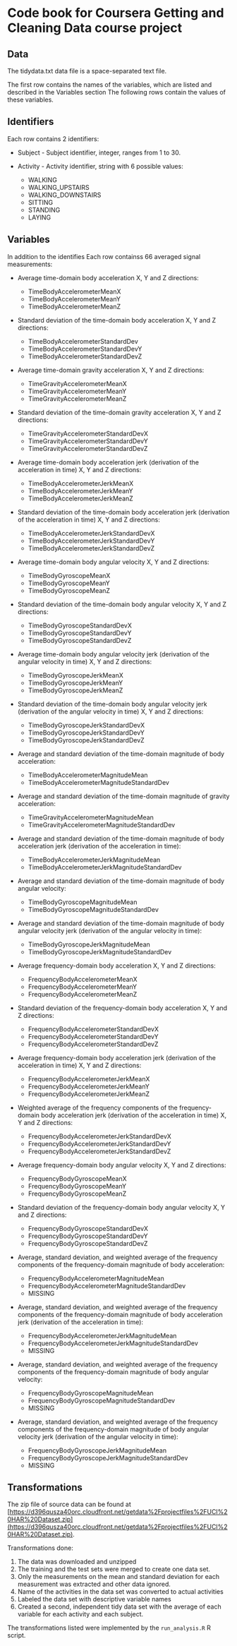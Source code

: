 # **Code book for Coursera Getting and Cleaning Data course project**

## Data
The tidydata.txt data file is a space-separated text file.

The first row contains the names of the variables, which are listed and described in the Variables section
The following rows contain the values of these variables.

## Identifiers

Each row contains 2 identifiers:

   * Subject - Subject identifier, integer, ranges from 1 to 30.

   * Activity - Activity identifier, string with 6 possible values:
     * WALKING   
     * WALKING_UPSTAIRS   
     * WALKING_DOWNSTAIRS   
     * SITTING   
     * STANDING   
     * LAYING
   
        
## Variables

In addition to the identifies Each row containss 66 averaged signal measurements:

* Average time-domain body acceleration X, Y and Z directions:
  * TimeBodyAccelerometerMeanX
  * TimeBodyAccelerometerMeanY
  * TimeBodyAccelerometerMeanZ

* Standard deviation of the time-domain body acceleration X, Y and Z directions:
  * TimeBodyAccelerometerStandardDev
  * TimeBodyAccelerometerStandardDevY
  * TimeBodyAccelerometerStandardDevZ

* Average time-domain gravity acceleration X, Y and Z directions:
  * TimeGravityAccelerometerMeanX
  * TimeGravityAccelerometerMeanY
  * TimeGravityAccelerometerMeanZ
* Standard deviation of the time-domain gravity acceleration X, Y and Z directions:
  * TimeGravityAccelerometerStandardDevX
  * TimeGravityAccelerometerStandardDevY
  * TimeGravityAccelerometerStandardDevZ
* Average time-domain body acceleration jerk (derivation of the acceleration in time) X, Y and Z directions:
  * TimeBodyAccelerometerJerkMeanX
  * TimeBodyAccelerometerJerkMeanY
  * TimeBodyAccelerometerJerkMeanZ
* Standard deviation of the time-domain body acceleration jerk (derivation of the acceleration in time) X, Y and Z directions:
  * TimeBodyAccelerometerJerkStandardDevX
  * TimeBodyAccelerometerJerkStandardDevY
  * TimeBodyAccelerometerJerkStandardDevZ
* Average time-domain body angular velocity X, Y and Z directions:
  * TimeBodyGyroscopeMeanX
  * TimeBodyGyroscopeMeanY
  * TimeBodyGyroscopeMeanZ
* Standard deviation of the time-domain body angular velocity X, Y and Z directions:
  * TimeBodyGyroscopeStandardDevX
  * TimeBodyGyroscopeStandardDevY
  * TimeBodyGyroscopeStandardDevZ
* Average time-domain body angular velocity jerk (derivation of the angular velocity in time) X, Y and Z directions:
  * TimeBodyGyroscopeJerkMeanX
  * TimeBodyGyroscopeJerkMeanY
  * TimeBodyGyroscopeJerkMeanZ
* Standard deviation of the time-domain body angular velocity jerk (derivation of the angular velocity in time) X, Y and Z directions:
  * TimeBodyGyroscopeJerkStandardDevX
  * TimeBodyGyroscopeJerkStandardDevY
  * TimeBodyGyroscopeJerkStandardDevZ
* Average and standard deviation of the time-domain magnitude of body acceleration:
  * TimeBodyAccelerometerMagnitudeMean
  * TimeBodyAccelerometerMagnitudeStandardDev
* Average and standard deviation of the time-domain magnitude of gravity acceleration:
  * TimeGravityAccelerometerMagnitudeMean
  * TimeGravityAccelerometerMagnitudeStandardDev
* Average and standard deviation of the time-domain magnitude of body acceleration jerk (derivation of the acceleration in time):
  * TimeBodyAccelerometerJerkMagnitudeMean
  * TimeBodyAccelerometerJerkMagnitudeStandardDev
* Average and standard deviation of the time-domain magnitude of body angular velocity:
  * TimeBodyGyroscopeMagnitudeMean
  * TimeBodyGyroscopeMagnitudeStandardDev
* Average and standard deviation of the time-domain magnitude of body angular velocity jerk (derivation of the angular velocity in time):
  * TimeBodyGyroscopeJerkMagnitudeMean
  * TimeBodyGyroscopeJerkMagnitudeStandardDev
* Average frequency-domain body acceleration X, Y and Z directions:
  * FrequencyBodyAccelerometerMeanX
  * FrequencyBodyAccelerometerMeanY
  * FrequencyBodyAccelerometerMeanZ
* Standard deviation of the frequency-domain body acceleration X, Y and Z directions:
  * FrequencyBodyAccelerometerStandardDevX
  * FrequencyBodyAccelerometerStandardDevY
  * FrequencyBodyAccelerometerStandardDevZ
* Average frequency-domain body acceleration jerk (derivation of the acceleration in time) X, Y and Z directions:
  * FrequencyBodyAccelerometerJerkMeanX
  * FrequencyBodyAccelerometerJerkMeanY
  * FrequencyBodyAccelerometerJerkMeanZ
* Weighted average of the frequency components of the frequency-domain body acceleration jerk (derivation of the acceleration in time) X, Y and Z directions:
  * FrequencyBodyAccelerometerJerkStandardDevX
  * FrequencyBodyAccelerometerJerkStandardDevY
  * FrequencyBodyAccelerometerJerkStandardDevZ
* Average frequency-domain body angular velocity X, Y and Z directions:
  * FrequencyBodyGyroscopeMeanX
  * FrequencyBodyGyroscopeMeanY
  * FrequencyBodyGyroscopeMeanZ
* Standard deviation of the frequency-domain body angular velocity X, Y and Z directions:
  * FrequencyBodyGyroscopeStandardDevX
  * FrequencyBodyGyroscopeStandardDevY
  * FrequencyBodyGyroscopeStandardDevZ
* Average, standard deviation, and weighted average of the frequency components of the frequency-domain magnitude of body acceleration:
  * FrequencyBodyAccelerometerMagnitudeMean
  * FrequencyBodyAccelerometerMagnitudeStandardDev
  * MISSING
* Average, standard deviation, and weighted average of the frequency components of the frequency-domain magnitude of body acceleration jerk (derivation of the acceleration in time):
  * FrequencyBodyAccelerometerJerkMagnitudeMean
  * FrequencyBodyAccelerometerJerkMagnitudeStandardDev
  * MISSING
* Average, standard deviation, and weighted average of the frequency components of the frequency-domain magnitude of body angular velocity:
  * FrequencyBodyGyroscopeMagnitudeMean
  * FrequencyBodyGyroscopeMagnitudeStandardDev
  * MISSING
* Average, standard deviation, and weighted average of the frequency components of the frequency-domain magnitude of body angular velocity jerk (derivation of the angular velocity in time):
  * FrequencyBodyGyroscopeJerkMagnitudeMean
  * FrequencyBodyGyroscopeJerkMagnitudeStandardDev
  * MISSING

## Transformations 

The zip file of source data can be found at [https://d396qusza40orc.cloudfront.net/getdata%2Fprojectfiles%2FUCI%20HAR%20Dataset.zip](https://d396qusza40orc.cloudfront.net/getdata%2Fprojectfiles%2FUCI%20HAR%20Dataset.zip).

Transformations done:

1. The data was downloaded and unzipped 
1. The training and the test sets were merged to create one data set.
1. Only the measurements on the mean and standard deviation for each measurement was extracted and other data ignored.
1. Name of the activities in the data set was converted to actual activities
1. Labeled the data set with descriptive variable names
1. Created a second, independent tidy data set with the average of each variable for each activity and each subject.

The transformations listed were implemented by the `run_analysis.R` R script.
